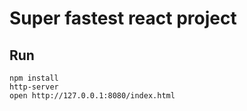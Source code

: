 # Super fastest react project
## Run

    npm install
    http-server
    open http://127.0.0.1:8080/index.html
